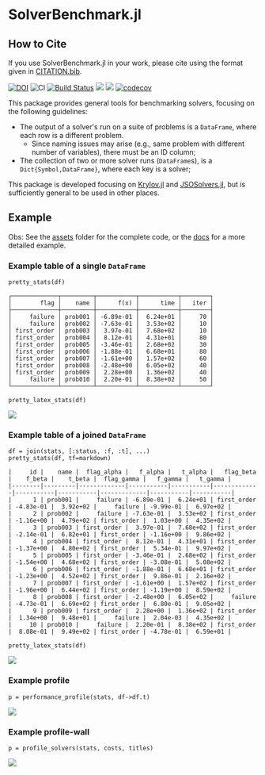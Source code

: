 # SolverBenchmark.jl

## How to Cite

If you use SolverBenchmark.jl in your work, please cite using the format given in [CITATION.bib](https://github.com/JuliaSmoothOptimizers/SolverBenchmark.jl/blob/main/CITATION.bib).

[![DOI](https://zenodo.org/badge/DOI/10.5281/zenodo.3948381.svg)](https://doi.org/10.5281/zenodo.3948381)
![CI](https://github.com/JuliaSmoothOptimizers/SolverBenchmark.jl/workflows/CI/badge.svg?branch=main)
[![Build Status](https://api.cirrus-ci.com/github/JuliaSmoothOptimizers/SolverBenchmark.jl.svg)](https://cirrus-ci.com/github/JuliaSmoothOptimizers/SolverBenchmark.jl)
[![](https://img.shields.io/badge/docs-stable-3f51b5.svg)](https://JuliaSmoothOptimizers.github.io/SolverBenchmark.jl/stable)
[![](https://img.shields.io/badge/docs-dev-3f51b5.svg)](https://JuliaSmoothOptimizers.github.io/SolverBenchmark.jl/dev)
[![codecov](https://codecov.io/gh/JuliaSmoothOptimizers/SolverBenchmark.jl/branch/main/graph/badge.svg?token=E0srGT31Xi)](https://codecov.io/gh/JuliaSmoothOptimizers/SolverBenchmark.jl)

This package provides general tools for benchmarking solvers, focusing on the following
guidelines:
- The output of a solver's run on a suite of problems is a `DataFrame`, where each row
  is a different problem.
  - Since naming issues may arise (e.g., same problem with different number of
    variables), there must be an ID column;
- The collection of two or more solver runs (`DataFrame`s), is a
  `Dict{Symbol,DataFrame}`, where each key is a solver;

This package is developed focusing on
[Krylov.jl](https://github.com/JuliaSmoothOptimizers/Krylov.jl) and
[JSOSolvers.jl](https://github.com/JuliaSmoothOptimizers/JSOSolvers.jl), but is
sufficiently general to be used in other places.

## Example

Obs: See the [assets](assets) folder for the complete code, or the [docs](https://JuliaSmoothOptimizers.github.io/SolverBenchmark.jl/latest) for a more detailed example.

### Example table of a single `DataFrame`

`pretty_stats(df)`

```
┌─────────────┬─────────┬───────────┬───────────┬────────┐
│        flag │    name │      f(x) │      time │   iter │
├─────────────┼─────────┼───────────┼───────────┼────────┤
│     failure │ prob001 │ -6.89e-01 │  6.24e+01 │     70 │
│     failure │ prob002 │ -7.63e-01 │  3.53e+02 │     10 │
│ first_order │ prob003 │  3.97e-01 │  7.68e+02 │     10 │
│ first_order │ prob004 │  8.12e-01 │  4.31e+01 │     80 │
│ first_order │ prob005 │ -3.46e-01 │  2.68e+02 │     30 │
│ first_order │ prob006 │ -1.88e-01 │  6.68e+01 │     80 │
│ first_order │ prob007 │ -1.61e+00 │  1.57e+02 │     60 │
│ first_order │ prob008 │ -2.48e+00 │  6.05e+02 │     40 │
│ first_order │ prob009 │  2.28e+00 │  1.36e+02 │     40 │
│     failure │ prob010 │  2.20e-01 │  8.38e+02 │     50 │
└─────────────┴─────────┴───────────┴───────────┴────────┘
```

`pretty_latex_stats(df)`

![](assets/alpha.svg)

### Example table of a joined `DataFrame`

```
df = join(stats, [:status, :f, :t], ...)
pretty_stats(df, tf=markdown)
```

```
|     id |    name |  flag_alpha |   f_alpha |   t_alpha |   flag_beta |    f_beta |    t_beta |  flag_gamma |   f_gamma |   t_gamma |
|--------|---------|-------------|-----------|-----------|-------------|-----------|-----------|-------------|-----------|-----------|
|      1 | prob001 |     failure | -6.89e-01 |  6.24e+01 | first_order | -4.83e-01 |  3.92e+02 |     failure | -9.99e-01 |  6.97e+02 |
|      2 | prob002 |     failure | -7.63e-01 |  3.53e+02 | first_order | -1.16e+00 |  4.79e+02 | first_order |  1.03e+00 |  4.35e+02 |
|      3 | prob003 | first_order |  3.97e-01 |  7.68e+02 | first_order | -2.14e-01 |  6.82e+01 | first_order | -1.16e+00 |  9.86e+02 |
|      4 | prob004 | first_order |  8.12e-01 |  4.31e+01 | first_order | -1.37e+00 |  4.80e+02 | first_order |  5.34e-01 |  9.97e+02 |
|      5 | prob005 | first_order | -3.46e-01 |  2.68e+02 | first_order | -1.54e+00 |  4.68e+02 | first_order | -3.08e-01 |  5.08e+02 |
|      6 | prob006 | first_order | -1.88e-01 |  6.68e+01 | first_order | -1.23e+00 |  4.52e+02 | first_order |  9.86e-01 |  2.16e+02 |
|      7 | prob007 | first_order | -1.61e+00 |  1.57e+02 | first_order | -1.96e+00 |  6.44e+02 | first_order | -1.19e+00 |  8.59e+02 |
|      8 | prob008 | first_order | -2.48e+00 |  6.05e+02 |     failure | -4.73e-01 |  6.69e+02 | first_order |  6.80e-01 |  9.05e+02 |
|      9 | prob009 | first_order |  2.28e+00 |  1.36e+02 | first_order |  1.34e+00 |  9.48e+01 |     failure |  2.04e-03 |  4.35e+02 |
|     10 | prob010 |     failure |  2.20e-01 |  8.38e+02 | first_order |  8.08e-01 |  9.49e+02 | first_order | -4.78e-01 |  6.59e+01 |
```

`pretty_latex_stats(df)`

![](assets/joined.svg)

### Example profile

`p = performance_profile(stats, df->df.t)`

![](assets/profile1.svg)

### Example profile-wall

`p = profile_solvers(stats, costs, titles)`

![](assets/profile2.svg)
